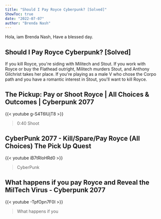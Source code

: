 ```yaml
---
title: "Should I Pay Royce Cyberpunk? [Solved]"
ShowToc: true 
date: "2022-07-07"
author: "Brenda Nash" 
---
```


Hola, iam Brenda Nash, Have a blessed day.
## Should I Pay Royce Cyberpunk? [Solved]
If you kill Royce, you're siding with Militech and Stout. If you work with Royce or buy the Flathead outright, Militech murders Stout, and Anthony Gilchrist takes her place. If you're playing as a male V who chose the Corpo path and you have a romantic interest in Stout, you'll want to kill Royce.

## The Pickup: Pay or Shoot Royce | All Choices & Outcomes | Cyberpunk 2077
{{< youtube g-S4T6lUjT8 >}}
>0:40 Shoot 

## CyberPunk 2077 - Kill/Spare/Pay Royce (All Choices) The Pick Up Quest
{{< youtube iB7tRIoHRd0 >}}
>CyberPunk

## What happens if you pay Royce and Reveal the MilTech Virus - Cyberpunk 2077
{{< youtube -TpfOpn7F0I >}}
>What happens if you 

